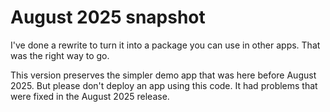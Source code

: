 # August 2025 snapshot

I've done a rewrite to turn it into a package you can use in other apps. That was the right way to go. 

This version preserves the simpler demo app that was here before August 2025. But please don't deploy an app using this code. It had problems that were fixed in the August 2025 release. 

